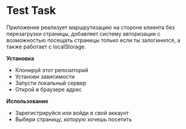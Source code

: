# **Test Task**
Приложение реализует маршрутизацию на стороне клиента без перезагрузки страницы, добавляет систему авторизации с возможностью посещать страницы только если ты залогинился, а также работает с localStorage.

**Установка**
  - Клонируй этот репозиторий
  - Установи зависимости
  - Запусти локальный сервер
  - Открой в браузере адрес 
  
**Использование**
  - Зарегистрируйся или войди в свой аккаунт
  - Выбери страницу, которую хочешь посетить
